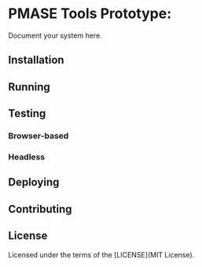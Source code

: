 # PMASE Tools Prototype: <ARCH>
Document your system here.

## Installation


## Running


## Testing


### Browser-based


### Headless


## Deploying


## Contributing

## License
Licensed under the terms of the [LICENSE](MIT License).
